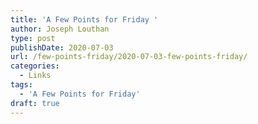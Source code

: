 ```yaml
---
title: 'A Few Points for Friday '
author: Joseph Louthan
type: post
publishDate: 2020-07-03
url: /few-points-friday/2020-07-03-few-points-friday/
categories:
  - Links
tags:
  - 'A Few Points for Friday'
draft: true
---
```

